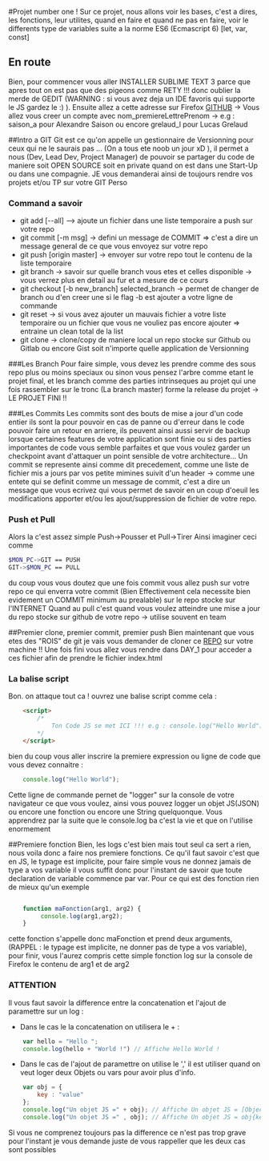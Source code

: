 #Projet number one !
Sur ce projet, nous allons voir les bases, c'est a dires, les fonctions, leur utilites, quand en faire et quand ne pas en faire, voir le differents type de variables suite a la norme ES6 (Ecmascript 6) [let, var, const]

## En route
Bien, pour commencer vous aller INSTALLER SUBLIME TEXT 3 parce que apres tout on est pas que des pigeons comme RETY !!! donc oublier la merde de GEDIT (WARNING : si vous avez deja un IDE favoris qui supporte le JS gardez le :) ).
Ensuite allez a cette adresse sur Firefox [GITHUB](http://www.github.com) -> Vous allez vous creer un compte avec nom_premiereLettrePrenom -> e.g : saison_a pour Alexandre Saison ou encore grelaud_l pour Lucas Grelaud

##Intro a GIT
Git est ce qu'on appelle un gestionnaire de Versionning pour ceux qui ne le saurais pas ... (On a tous ete noob un jour xD ), il permet a nous (Dev, Lead Dev, Project Manager) de pouvoir se partager du code de maniere soit OPEN SOURCE soit en private quand on est dans une Start-Up ou dans une compagnie.
JE vous demanderai ainsi de toujours rendre vos projets et/ou TP sur votre GIT Perso
### Command a savoir
- git add [--all] --> ajoute un fichier dans une liste temporaire a push sur votre repo
- git commit [-m msg] -> defini un message de COMMIT => c'est a dire un message general de ce que vous envoyez sur votre repo
- git push [origin master] -> envoyer sur votre repo tout le contenu de la liste temporaire
- git branch -> savoir sur quelle branch vous etes et celles disponible -> vous verrez plus en detail au fur et a mesure de ce cours
- git checkout [-b new_branch] selected_branch -> permet de changer de branch ou d'en creer une si le flag -b est ajouter a votre ligne de commande
- git reset -> si vous avez ajouter un mauvais fichier a votre liste temporaire ou un fichier que vous ne vouliez pas encore ajouter => entraine un clean total de la list
-  git clone -> clone/copy de maniere local un repo stocke sur Github ou Gitlab ou encore Gist soit n'importe quelle application de Versionning  

###Les Branch
Pour faire simple, vous devez les prendre comme des sous repo plus ou moins speciaux ou sinon vous pensez l'arbre comme etant le projet final, et les branch comme des parties intrinseques au projet qui une fois rassembler sur le tronc (La branch master) forme la release du projet -> LE PROJET FINI !!

###Les Commits
Les commits sont des bouts de mise a jour d'un code entier ils sont la pour pouvoir en cas de panne ou d'erreur dans le code pouvoir faire un retour en arriere, ils peuvent ainsi aussi servir de backup lorsque certaines features de votre application sont finie ou si des parties importantes de code vous semble parfaites et que vous voulez garder un checkpoint avant d'attaquer un point sensible de votre architecture...
Un commit se represente ainsi comme dit precedement, comme une liste de fichier mis a jours par vos petite mimines suivit d'un header -> comme une entete qui se definit comme un message de commit, c'est a dire un message que vous ecrivez qui vous permet de savoir en un coup d'oeuil les modifications apporter et/ou les ajout/suppression de fichier de votre repo.

### Push et Pull
Alors la c'est assez simple Push->Pousser et Pull->Tirer Ainsi imaginer ceci comme
```bash
$MON_PC->GIT == PUSH
GIT->$MON_PC == PULL
```

du coup vous vous doutez que une fois commit vous allez push sur votre repo ce qui enverra votre commit (Bien Effectivement cela necessite bien evidement un COMMIT minimum au prealable) sur le repo stocke sur l'INTERNET
Quand au pull c'est quand vous voulez atteindre une mise a jour du repo stocke sur github de votre repo -> utilise souvent en team

##Premier clone, premier commit, premier push
Bien maintenant que vous etes des "ROIS" de git je vais vous demander de cloner ce [REPO](http://www.github.com/Rand-IA/Introduction_JS) sur votre machine !!
Une fois fini vous allez vous rendre dans DAY_1 pour acceder a ces fichier afin de prendre le fichier index.html

### La balise script
Bon. on attaque tout ca ! ouvrez une balise script comme cela :
```html
	<script>
		/*
			Ton Code JS se met ICI !!! e.g : console.log("Hello World")
		*/
	</script>
```

bien du coup vous aller inscrire la premiere expression ou ligne de code que vous devez connaitre :
```javascript
	console.log("Hello World");
```

Cette ligne de commande pernet de "logger" sur la console de votre navigateur ce que vous voulez, ainsi vous pouvez logger un objet JS(JSON) ou encore une fonction ou encore une String quelquonque. 
Vous apprendrez par la suite que le console.log ba c'est la vie et que on l'utilise enormement

##Premiere fonction
Bien, les logs c'est bien mais tout seul ca sert a rien, nous voila donc a faire nos premiere fonctions.
Ce qu'il faut savoir c'est que en JS, le typage est implicite, pour faire simple vous ne donnez jamais de type a vos variable il vous suffit donc pour l'instant de savoir que toute declaration de variable commence par var.
Pour ce qui est des fonction rien de mieux qu'un exemple
```javascript

	function maFonction(arg1, arg2) {
		 console.log(arg1,arg2);
	}

```
cette fonction s'appelle donc maFonction et prend deux arguments, (RAPPEL : le typage est implicite, ne donner pas de type a vos variable), pour finir, vous l'aurez compris cette simple fonction log sur la console de Firefox le contenu de arg1 et de arg2

### ATTENTION
Il vous faut savoir la difference entre la concatenation et l'ajout de paramettre sur un log :
- Dans le cas le la concatenation on utilisera le + : 
```javascript
	var hello = "Hello ";
	console.log(hello + "World !") // Affiche Hello World !
```
- Dans le cas de l'ajout de paramettre on utilise le ',' il est utiliser quand on veut loger deux Objets ou vars pour avoir plus d'info.
```javascript
	var obj = {
	    key : "value"
	};
	console.log("Un objet JS =" + obj); // Affiche Un objet JS = [Object]
	console.log("Un objet JS =" , obj); // Affiche Un objet JS = obj{key : "value"}
```
Si vous ne comprenez toujours pas la difference ce n'est pas trop grave pour l'instant je vous demande juste de vous rappeller que les deux cas sont possibles